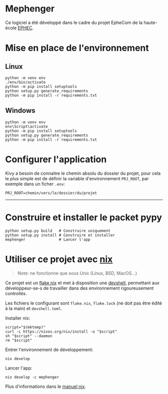 # Mephenger

Ce logiciel a été développé dans le cadre du projet EpheCom de la haute-école
[EPHEC](ephec.be).

# Mise en place de l'environnement

## Linux

```shell
python -m venv env
./env/bin/activate
python -m pip install setuptools
python setup.py generate_requirements
python -m pip install -r requirements.txt
```

## Windows

```shell
python -m venv env
env\Script\activate
python -m pip install setuptools
python setup.py generate_requirements
python -m pip install -r requirements.txt
```

# Configurer l'application

Kivy a besoin de connaitre le chemin absolu du dossier du projet, pour cela le
plus simple est de définir la variable d'environnement `PRJ_ROOT`, par exemple
dans un ficher `.env`:

```shell
PRJ_ROOT=chemin/vers/le/dossier/du/projet
```

---

# Construire et installer le packet pypy

```shell
python setup.py build   # Construire uniquement
python setup.py install # Construire et installer
mephenger               # Lancer l'app
```

# Utiliser ce projet avec [nix](https://nixos.org/explore.html)

> Note: ne fonctionne que sous Unix (Linux, BSD, MacOS...)

Ce projet est un [flake nix](https://nixos.wiki/wiki/Flakes) et met à
disposition une [devshell](https://github.com/numtide/devshell), permettant aux
développeur-se-s de travailler dans des environnement rigoureusement controllés.

Les fichiers le configurant sont `flake.nix`, `flake.lock` (ne doit pas être
édité à la main) et `devshell.toml`.

Installer nix:

```shell
script="$(mktemp)"
curl -L https://nixos.org/nix/install -o "$script"
sh "$script" --daemon
rm "$script"
```

Entrer l'environnement de développement:

```shell
nix develop
```

Lancer l'app:

```shell
nix develop -c mephenger
```

Plus d'informations dans le [manuel nix](https://nixos.org/manual/nix/stable/).

